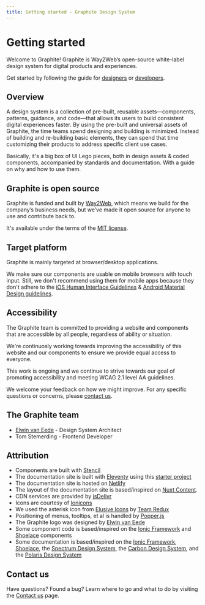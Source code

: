 ```yaml
---
title: Getting started - Graphite Design System
---
```


# Getting started

<p class="intro">Welcome to Graphite! Graphite is Way2Web’s open-source white-label design system for digital products and experiences.</p>

Get started by following the guide for [designers](/getting-started/designers) or [developers](/getting-started/developers).

## Overview

A design system is a collection of pre-built, reusable assets—components, patterns, guidance, and code—that allows its users to build consistent digital experiences faster. By using the pre-built and universal assets of Graphite, the time teams spend designing and building is minimized. Instead of building and re-building basic elements, they can spend that time customizing their products to address specific client use cases.

Basically, it's a big box of UI Lego pieces, both in design assets & coded components, accompanied by standards and documentation. With a guide on why and how to use them.

## Graphite is open source

Graphite is funded and built by [Way2Web](https://www.way2web.nl), which means we build for the company’s business needs, but we’ve made it open source for anyone to use and contribute back to.

It's available under the terms of the [MIT license](https://github.com/Way2Web/graphite-design-system/blob/master/LICENSE).

## Target platform

Graphite is mainly targeted at browser/desktop applications.

We make sure our components are usable on mobile browsers with touch input. Still, we don't recommend using them for mobile apps because they don't adhere to the [iOS Human Interface Guidelines](https://developer.apple.com/design/human-interface-guidelines/ios/) & [Android Material Design guidelines](https://developer.android.com/design).

## Accessibility

The Graphite team is committed to providing a website and components that are accessible by all people, regardless of ability or situation.

We're continuosly working towards improving the accessibility of this website and our components to ensure we provide equal access to everyone.

This work is ongoing and we continue to strive towards our goal of promoting accessibility and meeting WCAG 2.1 level AA guidelines.

We welcome your feedback on how we might improve. For any specific questions or concerns, please [contact us](/help/contact-us).

## The Graphite team

- [Elwin van Eede](https://elwinvaneede.com) - Design System Architect
- Tom Stemerding - Frontend Developer

## Attribution

- Components are built with [Stencil](https://stenciljs.com/)
- The documentation site is built with [Eleventy](https://www.11ty.dev/) using this [starter project](https://github.com/ixartz/Eleventy-Starter-Boilerplate)
- The documentation site is hosted on [Netlify](https://netlify.app/)
- The layout of the documentation site is based/inspired on [Nuxt Content](https://content.nuxtjs.org/).
- CDN services are provided by [jsDelivr](https://www.jsdelivr.com/)
- Icons are courtesy of [Ionicons](https://ionic.io/ionicons)
- We used the asterisk icon from [Elusive Icons](http://elusiveicons.com/) by [Team Redux](http://reduxframework.com/)
- Positioning of menus, tooltips, et al is handled by [Popper.js](https://popper.js.org/)
- The Graphite logo was designed by [Elwin van Eede](https://elwinvaneede.com)
- Some component code is based/inspired on the [Ionic Framework](https://ionicframework.com/) and [Shoelace](https://shoelace.style/) components
- Some documentation is based/inspired on the [Ionic Framework](https://ionicframework.com/), [Shoelace](https://shoelace.style/), the [Spectrum Design System](https://spectrum.adobe.com/), the [Carbon Design System](https://www.carbondesignsystem.com/), and the [Polaris Design System](https://polaris.shopify.com/)

## Contact us

Have questions? Found a bug? Learn where to go and what to do by visiting the [Contact us](/help/contact-us) page.
